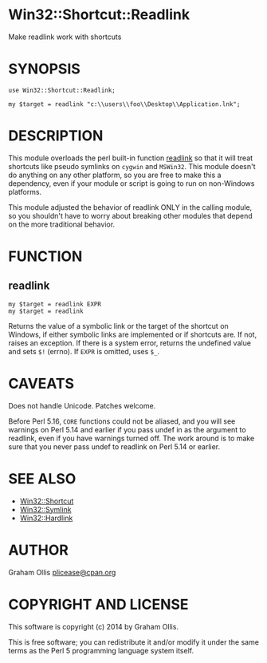 # Win32::Shortcut::Readlink

Make readlink work with shortcuts

# SYNOPSIS

    use Win32::Shortcut::Readlink;
    
    my $target = readlink "c:\\users\\foo\\Desktop\\Application.lnk";

# DESCRIPTION

This module overloads the perl built-in function [readlink](https://metacpan.org/pod/perlfunc#readlink)
so that it will treat shortcuts like pseudo symlinks on `cygwin` and `MSWin32`.
This module doesn't do anything on any other platform, so you are free to make
this a dependency, even if your module or script is going to run on non-Windows
platforms.

This module adjusted the behavior of readlink ONLY in the calling module, so
you shouldn't have to worry about breaking other modules that depend on the
more traditional behavior.

# FUNCTION

## readlink

    my $target = readlink EXPR
    my $target = readlink

Returns the value of a symbolic link or the target of the shortcut on Windows,
if either symbolic links are implemented or if shortcuts are.  If not, raises an 
exception.  If there is a system error, returns the undefined value and sets 
`$!` (errno). If `EXPR` is omitted, uses `$_`.

# CAVEATS

Does not handle Unicode.  Patches welcome.

Before Perl 5.16, `CORE` functions could not be aliased, and you will see warnings
on Perl 5.14 and earlier if you pass undef in as the argument to readlink, even if
you have warnings turned off.  The work around is to make sure that you never pass
undef to readlink on Perl 5.14 or earlier.

# SEE ALSO

- [Win32::Shortcut](https://metacpan.org/pod/Win32::Shortcut)
- [Win32::Symlink](https://metacpan.org/pod/Win32::Symlink)
- [Win32::Hardlink](https://metacpan.org/pod/Win32::Hardlink)

# AUTHOR

Graham Ollis <plicease@cpan.org>

# COPYRIGHT AND LICENSE

This software is copyright (c) 2014 by Graham Ollis.

This is free software; you can redistribute it and/or modify it under
the same terms as the Perl 5 programming language system itself.
